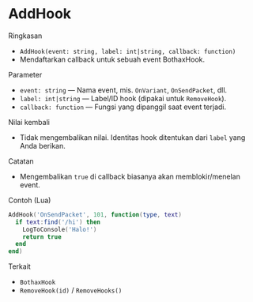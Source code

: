 # AddHook

Ringkasan
- `AddHook(event: string, label: int|string, callback: function)`
- Mendaftarkan callback untuk sebuah event BothaxHook.

Parameter
- `event: string` — Nama event, mis. `OnVariant`, `OnSendPacket`, dll.
- `label: int|string` — Label/ID hook (dipakai untuk `RemoveHook`).
- `callback: function` — Fungsi yang dipanggil saat event terjadi.

Nilai kembali
- Tidak mengembalikan nilai. Identitas hook ditentukan dari `label` yang Anda berikan.

Catatan
- Mengembalikan `true` di callback biasanya akan memblokir/menelan event.

Contoh (Lua)
```lua
AddHook('OnSendPacket', 101, function(type, text)
  if text:find('/hi') then
    LogToConsole('Halo!')
    return true
  end
end)
```

Terkait
- `BothaxHook`
- `RemoveHook(id)` / `RemoveHooks()`

